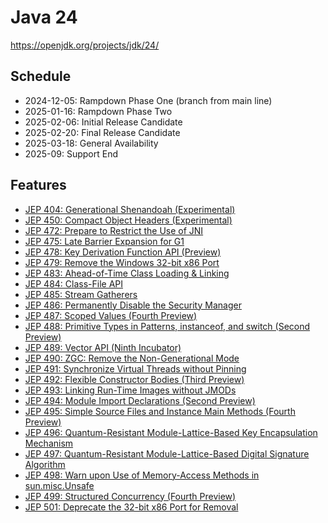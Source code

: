 Java 24
=======
https://openjdk.org/projects/jdk/24/

## Schedule
- 2024-12-05: Rampdown Phase One (branch from main line)
- 2025-01-16: Rampdown Phase Two
- 2025-02-06: Initial Release Candidate
- 2025-02-20: Final Release Candidate
- 2025-03-18: General Availability
- 2025-09: Support End

## Features
- [JEP 404: Generational Shenandoah (Experimental)](https://openjdk.org/jeps/404)
- [JEP 450: Compact Object Headers (Experimental)](https://openjdk.org/jeps/450)
- [JEP 472: Prepare to Restrict the Use of JNI](https://openjdk.org/jeps/472)
- [JEP 475: Late Barrier Expansion for G1](https://openjdk.org/jeps/475)
- [JEP 478: Key Derivation Function API (Preview)](https://openjdk.org/jeps/478)
- [JEP 479: Remove the Windows 32-bit x86 Port](https://openjdk.org/jeps/479)
- [JEP 483: Ahead-of-Time Class Loading & Linking](https://openjdk.org/jeps/483)
- [JEP 484: Class-File API](https://openjdk.org/jeps/484)
- [JEP 485: Stream Gatherers](https://openjdk.org/jeps/485)
- [JEP 486: Permanently Disable the Security Manager](https://openjdk.org/jeps/486)
- [JEP 487: Scoped Values (Fourth Preview)](https://openjdk.org/jeps/487)
- [JEP 488: Primitive Types in Patterns, instanceof, and switch (Second Preview)](https://openjdk.org/jeps/488)
- [JEP 489: Vector API (Ninth Incubator)](https://openjdk.org/jeps/489)
- [JEP 490: ZGC: Remove the Non-Generational Mode](https://openjdk.org/jeps/490)
- [JEP 491: Synchronize Virtual Threads without Pinning](https://openjdk.org/jeps/491)
- [JEP 492: Flexible Constructor Bodies (Third Preview)](https://openjdk.org/jeps/492)
- [JEP 493: Linking Run-Time Images without JMODs](https://openjdk.org/jeps/493)
- [JEP 494: Module Import Declarations (Second Preview)](https://openjdk.org/jeps/494)
- [JEP 495: Simple Source Files and Instance Main Methods (Fourth Preview)](https://openjdk.org/jeps/495)
- [JEP 496: Quantum-Resistant Module-Lattice-Based Key Encapsulation Mechanism](https://openjdk.org/jeps/496)
- [JEP 497: Quantum-Resistant Module-Lattice-Based Digital Signature Algorithm](https://openjdk.org/jeps/497)
- [JEP 498: Warn upon Use of Memory-Access Methods in sun.misc.Unsafe](https://openjdk.org/jeps/498)
- [JEP 499: Structured Concurrency (Fourth Preview)](https://openjdk.org/jeps/499)
- [JEP 501: Deprecate the 32-bit x86 Port for Removal](https://openjdk.org/jeps/501)
